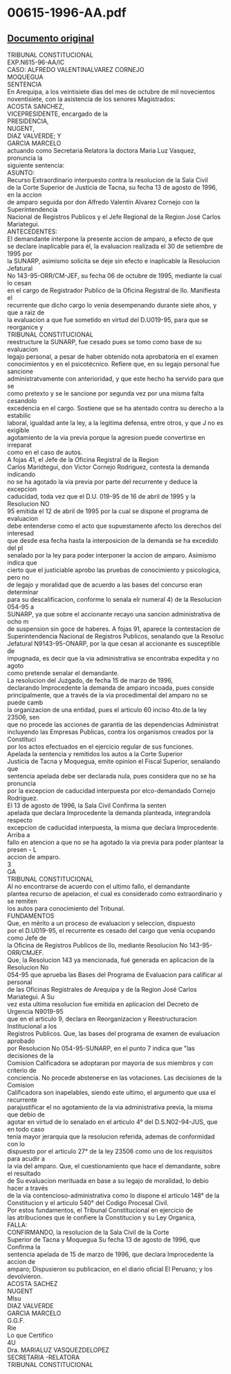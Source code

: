 
00615-1996-AA.pdf
=================
  
[Documento original](https://tc.gob.pe/jurisprudencia/1997/00615-1996-AA.pdf)  
---  
TRIBUNAL CONSTITUCIONAL  
EXP.N615-96-AA/IC  
CASO: ALFREDO VALENTINALVAREZ CORNEJO  
MOQUEGUA  
SENTENCIA  
En Arequipa, a los veintisiete dias del mes de octubre de mil novecientos  
noventisiete, con la asistencia de los senores Magistrados:  
ACOSTA SANCHEZ,  
VICEPRESIDENTE, encargado de la  
PRESIDENCIA,  
NUGENT,  
DIAZ VALVERDE; Y  
GARCIA MARCELO  
actuando como Secretaria Relatora la doctora Maria Luz Vasquez, pronuncia la  
siguiente sentencia:  
ASUNTO:  
Recurso Extraordinario interpuesto contra la resolucion de la Sala Civil  
de la Corte Superior de Justicia de Tacna, su fecha 13 de agosto de 1996, en la accion  
de amparo seguida por don Alfredo Valentin Alvarez Cornejo con la Superintendencia  
Nacional de Registros Publicos y el Jefe Regional de la Region José Carlos Mariategui.  
ANTECEDENTES:  
El demandante interpone la presente accion de amparo, a efecto de que  
se declare inaplicable para él, la evaluacion realizada el 30 de setiembre de 1995 por  
la SUNARP, asimismo solicita se deje sin efecto e inaplicable la Resolucion Jefatural  
No 143-95-ORR/CM-JEF, su fecha 06 de octubre de 1995, mediante la cual lo cesan  
en el cargo de Registrador Publico de la Oficina Registral de Ilo. Manifiesta el  
recurrente que dicho cargo lo venia desempenando durante siete ahos, y que a raiz de  
la evaluacion a que fue sometido en virtud del D.U019-95, para que se reorganice y  
TRIBUNAL CONSTITUCIONAL  
reestructure la SUNARP, fue cesado pues se tomo como base de su evaluacion  
legajo personal, a pesar de haber obtenido nota aprobatoria en el examen  
conocimientos y en el psicotécnico. Refiere que, en su legajo personal fue sancione  
administratvamente con anterioridad, y que este hecho ha servido para que se  
como pretexto y se le sancione por segunda vez por una misma falta cesandolo  
excedencia en el cargo. Sostiene que se ha atentado contra su derecho a la estabilic  
laboral, igualdad ante la ley, a la legitima defensa, entre otros, y que J no es exigible  
agotamiento de la via previa porque la agresion puede convertirse en irreparat  
como en el caso de autos.  
A fojas 41, el Jefe de la Oficina Registral de la Region  
Carlos Maridtegui, don Victor Cornejo Rodriguez, contesta la demanda indicando  
no se ha agotado la via previa por parte del recurrente y deduce la excepcion  
caducidad, toda vez que el D.U. 019-95 de 16 de abril de 1995 y la Resolucion NO  
95 emitida el 12 de abril de 1995 por la cual se dispone el programa de evaluacion  
debe entenderse como el acto que supuestamente afecto los derechos del interesad  
que desde esa fecha hasta la interposicion de la demanda se ha excedido del pl  
senalado por la ley para poder interponer la accion de amparo. Asimismo indica que  
cierto que el justiciable aprobo las pruebas de conocimiento y psicologica, pero no  
de legajo y moralidad que de acuerdo a las bases del concurso eran determinar  
para su descalificacion, conforme lo senala elr numeral 4) de la Resolucion 054-95 a  
SUNARP, ya que sobre el accionante recayo una sancion administrativa de ocho m  
de suspension sin goce de haberes. A fojas 91, aparece la contestacion de  
Superintendencia Nacional de Registros Publicos, senalando que la Resoluc  
Jefatural N9143-95-ONARP, por la que cesan al accionante es susceptible de  
impugnada, es decir que la via administrativa se encontraba expedita y no agoto  
como pretende senalar el demandante.  
La resolucion del Juzgado, de fecha 15 de marzo de 1996,  
declarando Improcedente la demanda de amparo incoada, pues conside  
principalmente, que a través de la via procedimental del amparo no se puede camb  
la organizacion de una entidad, pues el articulo 60 inciso 4to.de la ley 23506, sen  
que no procede las acciones de garantia de las dependencias Administrat  
incluyendo las Empresas Publicas, contra los organismos creados por la Constituci  
por los actos efectuados en el ejercicio regular de sus funciones.  
Apelada la sentencia y remitidos los autos a la Corte Superior  
Justicia de Tacna y Moquegua, emite opinion el Fiscal Superior, senalando que  
sentencia apelada debe ser declarada nula, pues considera que no se ha pronuncia  
por la excepcion de caducidad interpuesta por elco-demandado Cornejo Rodriguez.  
El 13 de agosto de 1996, la Sala Civil Confirma la senten  
apelada que declara Improcedente la demanda planteada, integrandola respecto  
excepcion de caducidad interpuesta, la misma que declara Improcedente. Arriba a  
fallo en atencion a que no se ha agotado la via previa para poder plantear la presen - L  
accion de amparo.  
3  
GA  
TRIBUNAL CONSTITUCIONAL  
Al no encontrarse de acuerdo con el ultimo fallo, el demandante  
plantea recurso de apelacion, el cual es considerado como extraordinario y se remiten  
los autos para conocimiento del Tribunal.  
FUNDAMENTOS  
Que, en mèrito a un proceso de evaluacion y seleccion, dispuesto  
por el D.U019-95, el recurrente es cesado del cargo que venia ocupando como Jefe de  
la Oficina de Registros Publicos de Ilo, mediante Resolucion No 143-95-ORR/CMJEF.  
Que, la Resolucion 143 ya mencionada, fué generada en aplicacion de la Resolucion No  
054-95 que aprueba las Bases del Programa de Evaluacion para calificar al personal  
de las Oficinas Registrales de Arequipa y de la Region José Carlos Mariategui. A Su  
vez esta ultima resolucion fue emitida en aplicacion del Decreto de Urgencia N9019-95  
que en el articulo 9, declara en Reorganizacion y Reestructuracion Institucional a los  
Registros Publicos. Que, las bases del programa de examen de evaluacion aprobado  
por Resolucion No 054-95-SUNARP, en el punto 7 indica que "las decisiones de la  
Comision Calificadora se adoptaran por mayoria de sus miembros y con criterio de  
conciencia. No procede abstenerse en las votaciones. Las decisiones de la Comision  
Calificadora son inapelables, siendo este ultimo, el argumento que usa el recurrente  
parajustificar el no agotamiento de la via administrativa previa, la misma que debio de  
agotar en virtud de lo senalado en el articulo 4° del D.S.N02-94-JUS, que en todo caso  
tenia mayor jerarquia que la resolucion referida, ademas de conformidad con lo  
dispuesto por el articulo 27° de la ley 23506 como uno de los requisitos para acudir a  
la via del amparo. Que, el cuestionamiento que hace el demandante, sobre el resultado  
de Su evaluacion merituada en base a su legajo de moralidad, lo debio hacer a través  
de la via contencioso-administrativa como lo dispone el articulo 148° de la  
Constitucion y el articulo 540° del Codigo Procesal Civil.  
Por estos fundamentos, el Tribunal Constitucional en ejercicio de  
las atribuciones que le confiere la Constitucion y su Ley Organica,  
FALLA:  
CONFIRMANDO, la resolucion de la Sala Civil de la Corte  
Superior de Tacna y Moquegua Su fecha 13 de agosto de 1996, que Confirma la  
sentencia apelada de 15 de marzo de 1996, que declara Improcedente la accion de  
amparo; Dispusieron su publicacion, en el diario oficial El Peruano; y los devolvieron.  
ACOSTA SACHEZ  
NUGENT  
Mlsu  
DIAZ VALVERDE  
GARCIA MARCELO  
G.G.F.  
Rie  
Lo que Certifico  
4U  
Dra. MARIALUZ VASQUEZDELOPEZ  
SECRETARIA -RELATORA  
TRIBUNAL CONSTITUCIONAL
